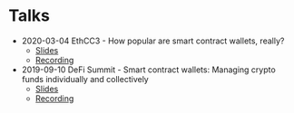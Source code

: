 # Talks

- 2020-03-04 EthCC3 - How popular are smart contract wallets, really?
  - [Slides](2020-03-04_EthCC3_How_popular_are_smart_contract_wallets.pdf)
  - [Recording](https://www.youtube.com/watch?v=FDUfJFb8Rko)
- 2019-09-10 DeFi Summit - Smart contract wallets: Managing crypto funds individually and collectively
  - [Slides](2019-09-10_DeFi_Summit_Smart_contract_wallets_Managing_crypto_funds_individually_and_collectively.pdf)
  - [Recording](https://www.youtube.com/watch?v=ipjY1zBCVu8)
